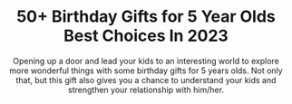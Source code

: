 ---
layout: post
title: 50+ Birthday Gifts for 5 Year Olds Best Choices In 2023
subtitle: Opening up a door and lead your kids to an interesting world to explore more wonderful things with some birthday gifts for 5 years olds. Not only that, but this gift also gives you a chance to understand your kids and strengthen your relationship with him/her.
header-img: "img/post/2023/09/copied/medium_Birthday_gifts_for_5_year_olds_5b58963851.jpg"
header-style: text
permalink: "/birthday-gifts-5-year-olds/"
catalog: true
tags:
  - Recipients 
  - Men
--- 
